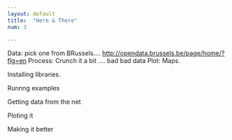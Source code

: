 ```yaml
---
layout: default
title:  "Here & There"
num: 3

---
```


Data: pick one from BRussels.... http://opendata.brussels.be/page/home/?flg=en
        Process: Crunch it a bit .... bad bad data
        Plot: Maps.


Installing libraries.

Runnng examples

Getting data from the net

Ploting it

Making it better
